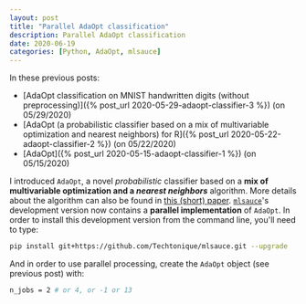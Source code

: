 ```yaml
---
layout: post
title: "Parallel AdaOpt classification"
description: Parallel AdaOpt classification
date: 2020-06-19
categories: [Python, AdaOpt, mlsauce]
---
```


In these previous posts:

- [AdaOpt classification on MNIST handwritten digits (without preprocessing)]({% post_url 2020-05-29-adaopt-classifier-3 %}) (on 05/29/2020)
- [AdaOpt (a probabilistic classifier based on a mix of multivariable optimization and nearest neighbors) for R]({% post_url 2020-05-22-adaopt-classifier-2 %}) (on 05/22/2020)
- [AdaOpt]({% post_url 2020-05-15-adaopt-classifier-1 %}) (on 05/15/2020)

I introduced `AdaOpt`, a novel _probabilistic_ classifier based on a **mix of multivariable optimization and a _nearest neighbors_** algorithm. More details about the algorithm can also be found in [this (short) paper](https://www.researchgate.net/publication/341409169_AdaOpt_Multivariable_optimization_for_classification). [`mlsauce`](https://github.com/Techtonique/mlsauce)'s development version now contains a __parallel implementation__ of `AdaOpt`. In order to install this development version from the command line, you'll need to type: 

```bash
pip install git+https://github.com/Techtonique/mlsauce.git --upgrade
```

And in order to use parallel processing, create the `AdaOpt` object (see previous post) with:

```bash
n_jobs = 2 # or 4, or -1 or 13
```


